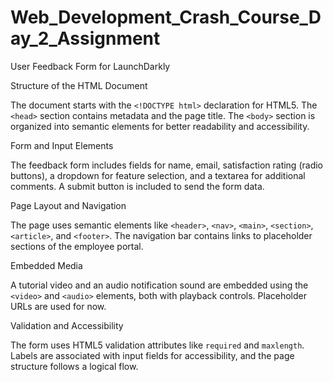 # Web_Development_Crash_Course_Day_2_Assignment
User Feedback Form for LaunchDarkly

Structure of the HTML Document

The document starts with the `<!DOCTYPE html>` declaration for HTML5. The `<head>` section contains metadata and the page title. The `<body>` section is organized into semantic elements for better readability and accessibility.

Form and Input Elements

The feedback form includes fields for name, email, satisfaction rating (radio buttons), a dropdown for feature selection, and a textarea for additional comments. A submit button is included to send the form data.

Page Layout and Navigation

The page uses semantic elements like `<header>`, `<nav>`, `<main>`, `<section>`, `<article>`, and `<footer>`. The navigation bar contains links to placeholder sections of the employee portal.

Embedded Media

A tutorial video and an audio notification sound are embedded using the `<video>` and `<audio>` elements, both with playback controls. Placeholder URLs are used for now.

Validation and Accessibility

The form uses HTML5 validation attributes like `required` and `maxlength`. Labels are associated with input fields for accessibility, and the page structure follows a logical flow.